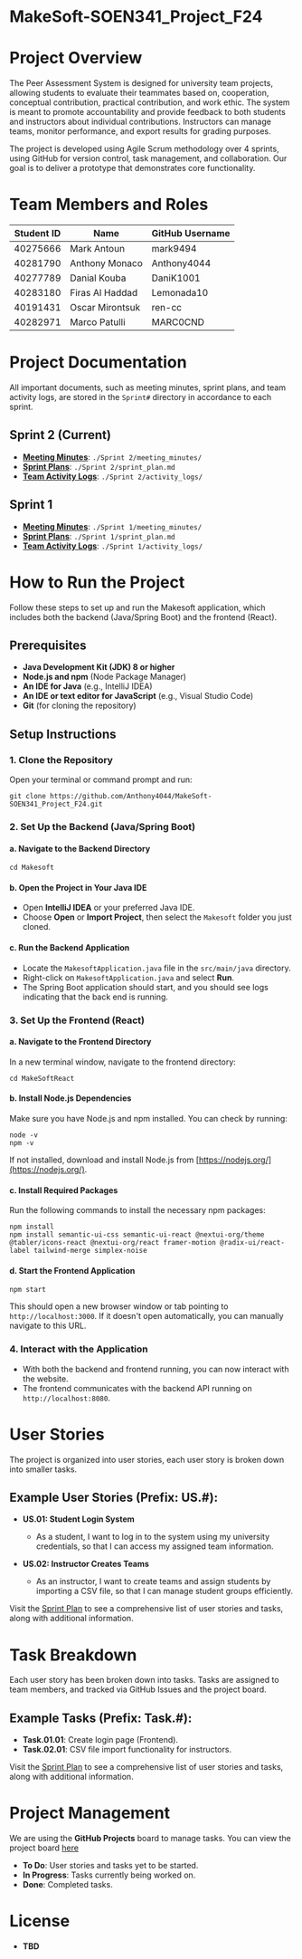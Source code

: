 # MakeSoft-SOEN341_Project_F24

# Project Overview
The Peer Assessment System is designed for university team projects, allowing students to evaluate their teammates based on, cooperation, conceptual contribution, practical contribution, and work ethic. The system is meant to promote accountability and provide feedback to both students and instructors about individual contributions. Instructors can manage teams, monitor performance, and export results for grading purposes.

The project is developed using Agile Scrum methodology over 4 sprints, using GitHub for version control, task management, and collaboration. Our goal is to deliver a prototype that demonstrates core functionality.

# Team Members and Roles
| Student ID | Name            | GitHub Username |
| ---------- | --------------- | --------------- |
| 40275666    | Mark Antoun    | mark9494        |
| 40281790   | Anthony Monaco  | Anthony4044     |
| 40277789   | Danial Kouba    | DaniK1001       |
| 40283180   | Firas Al Haddad | Lemonada10      |
| 40191431   | Oscar Mirontsuk | ren-cc          |
| 40282971   | Marco Patulli   | MARC0CND        |

# Project Documentation
All important documents, such as meeting minutes, sprint plans, and team activity logs, are stored in the `Sprint#` directory in accordance to each sprint.
## Sprint 2 **(Current)**
- **[Meeting Minutes](./Sprint%202/meeting_minutes/)**: `./Sprint 2/meeting_minutes/`
- **[Sprint Plans](./Sprint%202/Sprint_Plan.xls)**: `./Sprint 2/sprint_plan.md`
- **[Team Activity Logs](./Sprint%202/activity_logs/)**: `./Sprint 2/activity_logs/`
## Sprint 1
- **[Meeting Minutes](./Sprint%201/meeting_minutes/)**: `./Sprint 1/meeting_minutes/`
- **[Sprint Plans](./Sprint%201/Sprint_Plan.xls)**: `./Sprint 1/sprint_plan.md`
- **[Team Activity Logs](./Sprint%201/activity_logs/)**: `./Sprint 1/activity_logs/`

# How to Run the Project

Follow these steps to set up and run the Makesoft application, which includes both the backend (Java/Spring Boot) and the frontend (React).

## Prerequisites

- **Java Development Kit (JDK) 8 or higher**
- **Node.js and npm** (Node Package Manager)
- **An IDE for Java** (e.g., IntelliJ IDEA)
- **An IDE or text editor for JavaScript** (e.g., Visual Studio Code)
- **Git** (for cloning the repository)

## Setup Instructions

### 1. Clone the Repository

Open your terminal or command prompt and run:

```
git clone https://github.com/Anthony4044/MakeSoft-SOEN341_Project_F24.git
```


### 2. Set Up the Backend (Java/Spring Boot)

#### a. Navigate to the Backend Directory

```
cd Makesoft
```

#### b. Open the Project in Your Java IDE

- Open **IntelliJ IDEA** or your preferred Java IDE.
- Choose **Open** or **Import Project**, then select the `Makesoft` folder you just cloned.

#### c. Run the Backend Application

- Locate the `MakesoftApplication.java` file in the `src/main/java` directory.
- Right-click on `MakesoftApplication.java` and select **Run**.
- The Spring Boot application should start, and you should see logs indicating that the back end is running.

### 3. Set Up the Frontend (React)

#### a. Navigate to the Frontend Directory

In a new terminal window, navigate to the frontend directory:

```
cd MakeSoftReact
```

#### b. Install Node.js Dependencies

Make sure you have Node.js and npm installed. You can check by running:

```
node -v
npm -v
```

If not installed, download and install Node.js from [https://nodejs.org/](https://nodejs.org/).

#### c. Install Required Packages

Run the following commands to install the necessary npm packages:

```
npm install
npm install semantic-ui-css semantic-ui-react @nextui-org/theme @tabler/icons-react @nextui-org/react framer-motion @radix-ui/react-label tailwind-merge simplex-noise
```

#### d. Start the Frontend Application

```
npm start
```

This should open a new browser window or tab pointing to `http://localhost:3000`. If it doesn't open automatically, you can manually navigate to this URL.

### 4. Interact with the Application

- With both the backend and frontend running, you can now interact with the website.
- The frontend communicates with the backend API running on `http://localhost:8080`.



# User Stories
The project is organized into user stories, each user story is broken down into smaller tasks.

## Example User Stories (Prefix: US.#):
- **US.01: Student Login System**
  - As a student, I want to log in to the system using my university credentials, so that I can access my assigned team information.
  
- **US.02: Instructor Creates Teams**
  - As an instructor, I want to create teams and assign students by importing a CSV file, so that I can manage student groups efficiently.

Visit the [Sprint Plan](./docs/sprint_plan.md) to see a comprehensive list of user stories and tasks, along with additional information. 

# Task Breakdown
Each user story has been broken down into tasks. Tasks are assigned to team members, and tracked via GitHub Issues and the project board.

## Example Tasks (Prefix: Task.#):
- **Task.01.01**: Create login page (Frontend).
- **Task.02.01**: CSV file import functionality for instructors.

Visit the [Sprint Plan](./docs/sprint_plan.md) to see a comprehensive list of user stories and tasks, along with additional information. 


# Project Management

We are using the **GitHub Projects** board to manage tasks. You can view the project board [here](#)

- **To Do**: User stories and tasks yet to be started.
- **In Progress**: Tasks currently being worked on.
- **Done**: Completed tasks.

# License

- **TBD** 
